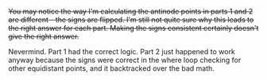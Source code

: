 ~~You may notice the way I'm calculating the antinode points in parts 1 and 2 are different - the signs are flipped. I'm still not quite sure why this leads to the right answer for each part. Making the signs consistent certainly doesn't give the right answer.~~

Nevermind. Part 1 had the correct logic. Part 2 just happened to work anyway because the signs were correct in the where loop checking for other equidistant points, and it backtracked over the bad math.